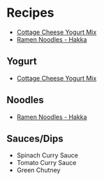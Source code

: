 # Recipes

- [Cottage Cheese Yogurt Mix](cottage-cheese-yogurt-mix.md)
- [Ramen Noodles - Hakka](ramen-noodles-hakka.md)

## Yogurt
- [Cottage Cheese Yogurt Mix](cottage-cheese-yogurt-mix.md)

## Noodles
- [Ramen Noodles - Hakka](ramen-noodles-hakka.md)

## Sauces/Dips
- Spinach Curry Sauce
- Tomato Curry Sauce
- Green Chutney